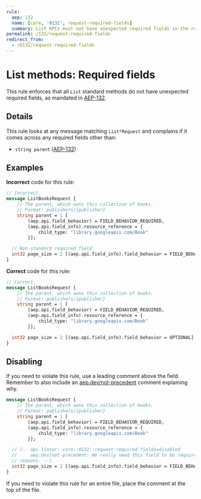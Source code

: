 ```yaml
---
rule:
  aep: 132
  name: [core, '0132', request-required-fields]
  summary: List RPCs must not have unexpected required fields in the request.
permalink: /132/request-required-fields
redirect_from:
  - /0132/request-required-fields
---
```


# List methods: Required fields

This rule enforces that all `List` standard methods do not have unexpected
required fields, as mandated in [AEP-132][].

## Details

This rule looks at any message matching `List*Request` and complains if it
comes across any required fields other than:

- `string parent` ([AEP-132][])

## Examples

**Incorrect** code for this rule:

```proto
// Incorrect.
message ListBooksRequest {
	// The parent, which owns this collection of books.
	// Format: publishers/{publisher}
	string parent = 1 [
	    (aep.api.field_behavior) = FIELD_BEHAVIOR_REQUIRED,
	    (aep.api.field_info).resource_reference = {
	  		child_type: "library.googleapis.com/Book"
	    }];

  // Non-standard required field.
  int32 page_size = 2 [(aep.api.field_info).field_behavior = FIELD_BEHAVIOR_REQUIRED]
}
```

**Correct** code for this rule:

```proto
// Correct.
message ListBooksRequest {
	// The parent, which owns this collection of books.
	// Format: publishers/{publisher}
	string parent = 1 [
	    (aep.api.field_behavior) = FIELD_BEHAVIOR_REQUIRED,
	    (aep.api.field_info).resource_reference = {
	  		child_type: "library.googleapis.com/Book"
	    }];

  int32 page_size = 2 [(aep.api.field_info).field_behavior = OPTIONAL]
}
```

## Disabling

If you need to violate this rule, use a leading comment above the field.
Remember to also include an [aep.dev/not-precedent][] comment explaining why.

```proto
message ListBooksRequest {
	// The parent, which owns this collection of books.
	// Format: publishers/{publisher}
	string parent = 1 [
	    (aep.api.field_behavior) = FIELD_BEHAVIOR_REQUIRED,
	    (aep.api.field_info).resource_reference = {
	  		child_type: "library.googleapis.com/Book"
	    }];

  // (-- api-linter: core::0132::request-required-fields=disabled
  //     aep.dev/not-precedent: We really need this field to be required because
  // reasons. --)
  int32 page_size = 2 [(aep.api.field_info).field_behavior = FIELD_BEHAVIOR_REQUIRED]
}
```

If you need to violate this rule for an entire file, place the comment at the
top of the file.

[aep-132]: https://aep.dev/132
[aep.dev/not-precedent]: https://aep.dev/not-precedent
